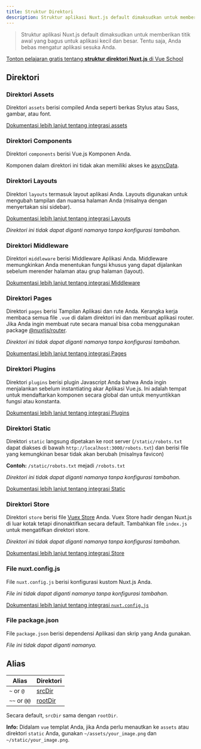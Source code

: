 ```yaml
---
title: Struktur Direktori
description: Struktur aplikasi Nuxt.js default dimaksudkan untuk memberikan titik awal yang bagus untuk aplikasi kecil dan besar.
---
```


> Struktur aplikasi Nuxt.js default dimaksudkan untuk memberikan titik awal yang bagus untuk aplikasi kecil dan besar. Tentu saja, Anda bebas mengatur aplikasi sesuka Anda.

<div class="Promo__Video">
  <a href="https://vueschool.io/lessons/guided-nuxtjs-project-tour?friend=nuxt" target="_blank">
    <p class="Promo__Video__Icon">
      Tonton pelajaran gratis tentang <strong>struktur direktori Nuxt.js</strong> di Vue School 
    </p>
  </a>
</div>

## Direktori

### Direktori Assets

Direktori `assets` berisi compiled Anda seperti berkas Stylus atau Sass, gambar, atau font.

[Dokumentasi lebih lanjut tentang integrasi assets](/guide/assets)

### Direktori Components

Direktori `components` berisi Vue.js Komponen Anda. 

<div class="Alert Alert--orange">

Komponen dalam direktori ini tidak akan memiliki akses ke [asyncData](/guide/async-data).

</div>

### Direktori Layouts

Direktori `layouts` termasuk layout aplikasi Anda. Layouts digunakan untuk mengubah tampilan dan nuansa halaman Anda (misalnya dengan menyertakan sisi sidebar).

[Dokumentasi lebih lanjut tentang integrasi Layouts](/guide/views#layouts)

_Direktori ini tidak dapat diganti namanya tanpa konfigurasi tambahan._

### Direktori Middleware

Direktori `middleware` berisi Middleware Aplikasi Anda. Middleware memungkinkan Anda menentukan fungsi khusus yang dapat dijalankan sebelum merender halaman atau grup halaman (layout).

[Dokumentasi lebih lanjut tentang integrasi Middleware](/guide/routing#middleware)

### Direktori Pages

Direktori `pages` berisi Tampilan Aplikasi dan rute Anda. Kerangka kerja membaca semua file `.vue` di dalam direktori ini dan membuat aplikasi router. Jika Anda ingin membuat rute secara manual bisa coba menggunakan package [@nuxtjs/router](https://github.com/nuxt-community/router-module).

_Direktori ini tidak dapat diganti namanya tanpa konfigurasi tambahan._

[Dokumentasi lebih lanjut tentang integrasi Pages](/guide/views)

### Direktori Plugins

Direktori `plugins` berisi plugin Javascript Anda bahwa Anda ingin menjalankan sebelum instantiating akar Aplikasi Vue.js. Ini adalah tempat untuk mendaftarkan komponen secara global dan untuk menyuntikkan fungsi atau konstanta.

[Dokumentasi lebih lanjut tentang integrasi Plugins](/guide/plugins)

### Direktori Static

Direktori `static` langsung dipetakan ke root server (`/static/robots.txt` dapat diakses di bawah `http://localhost:3000/robots.txt`) dan berisi file yang kemungkinan besar tidak akan berubah (misalnya favicon)

**Contoh:** `/static/robots.txt` mejadi `/robots.txt`

_Direktori ini tidak dapat diganti namanya tanpa konfigurasi tambahan._

[Dokumentasi lebih lanjut tentang integrasi Static](/guide/assets#static)

### Direktori Store

Direktori `store` berisi file [Vuex Store](http://vuex.vuejs.org/en/) Anda. Vuex Store hadir dengan Nuxt.js di luar kotak tetapi dinonaktifkan secara default. Tambahkan file `index.js` untuk mengatifkan direktori store.

_Direktori ini tidak dapat diganti namanya tanpa konfigurasi tambahan._

[Dokumentasi lebih lanjut tentang integrasi Store](/guide/vuex-store)

### File nuxt.config.js

File `nuxt.config.js` berisi konfigurasi kustom Nuxt.js Anda.

_File ini tidak dapat diganti namanya tanpa konfigurasi tambahan._

[Dokumentasi lebih lanjut tentang integrasi `nuxt.config.js`](/guide/configuration)

### File package.json

File `package.json` berisi dependensi Aplikasi dan skrip yang Anda gunakan.

_File ini tidak dapat diganti namanya._

## Alias

| Alias | Direktori |
|-----|------|
| `~` or `@` | [srcDir](/api/configuration-srcdir) |
| `~~` or `@@` | [rootDir](/api/configuration-rootdir) |

Secara default, `srcDir` sama dengan `rootDir`.

<div class="Alert Alert--nuxt-green">

<b>Info:</b> Didalam `vue` templat Anda, jika Anda perlu menautkan ke `assets` atau direktori `static` Anda, gunakan `~/assets/your_image.png` dan `~/static/your_image.png`.

</div>
